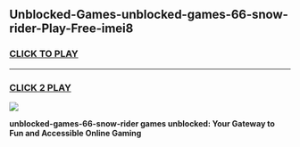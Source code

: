 
## Unblocked-Games-unblocked-games-66-snow-rider-Play-Free-imei8
<h3>
<a href="https://premium76.site?title=unblocked-games-66-snow-rider&ref=17A">CLICK TO PLAY</a></h3>
<hr>

<h3>
<a href="https://premium76.site?title=unblocked-games-66-snow-rider&ref=17A">CLICK 2 PLAY</a>
  
</h3>

<a href="https://premium76.site?title=unblocked-games-66-snow-rider&ref=17A"><img src="https://clearcache.store/games.png"></a>


**unblocked-games-66-snow-rider games unblocked: Your Gateway to Fun and Accessible Online Gaming**
